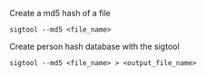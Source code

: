 
Create a md5 hash of a file
```
sigtool --md5 <file_name>
```

Create person hash database with the sigtool
```
sigtool --md5 <file_name> > <output_file_name>
```